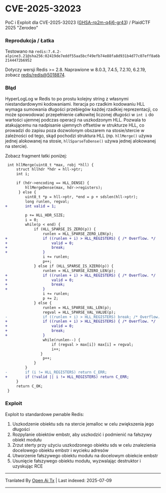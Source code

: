 # CVE-2025-32023

PoC i Exploit dla CVE-2025-32023 ([GHSA-rp2m-q4j6-gr43](https://github.com/redis/redis/security/advisories/GHSA-rp2m-q4j6-gr43)) / PlaidCTF 2025 "Zerodeo"


### Reprodukcja / Łatka

Testowano na `redis:7.4.2-alpine3.21@sha256:02419de7eddf55aa5bcf49efb74e88fa8d931b4d77c07eff8a6b2144472b6952`

Dotyczy wersji Redis >= 2.8. Naprawione w 8.0.3, 7.4.5, 7.2.10, 6.2.19, zobacz [redis/redis@5018874](https://github.com/redis/redis/commit/50188747cbfe43528d2719399a2a3c9599169445).


### Błąd

HyperLogLog w Redis to po prostu kolejny string z własnymi niestandardowymi kodowaniami. Iteracja po rzadkim kodowaniu HLL wymaga sumowania długości przebiegów każdej rzadkiej reprezentacji, co może spowodować przepełnienie całkowitej liczonej długości w `int i` do wartości ujemnej podczas operacji na uszkodzonym HLL. Pozwala to atakującemu na nadpisanie ujemnych offsetów w strukturze HLL, co prowadzi do zapisu poza dozwolonym obszarem na stosie/stercie w zależności od tego, skąd pochodzi struktura HLL (np. `hllMerge()` używa jednej alokowanej na stosie, `hllSparseToDense()` używa jednej alokowanej na stercie).

Zobacz fragment łatki poniżej:

```diff
 int hllMerge(uint8_t *max, robj *hll) {
     struct hllhdr *hdr = hll->ptr;
     int i;

     if (hdr->encoding == HLL_DENSE) {
         hllMergeDense(max, hdr->registers);
      } else {
         uint8_t *p = hll->ptr, *end = p + sdslen(hll->ptr);
         long runlen, regval;
+        int valid = 1;
 
         p += HLL_HDR_SIZE;
         i = 0;
         while(p < end) {
             if (HLL_SPARSE_IS_ZERO(p)) {
                 runlen = HLL_SPARSE_ZERO_LEN(p);
+                if ((runlen + i) > HLL_REGISTERS) { /* Overflow. */
+                    valid = 0;
+                    break;
+                }
                 i += runlen;
                 p++;
             } else if (HLL_SPARSE_IS_XZERO(p)) {
                 runlen = HLL_SPARSE_XZERO_LEN(p);
+                if ((runlen + i) > HLL_REGISTERS) { /* Overflow. */
+                    valid = 0;
+                    break;
+                }
                 i += runlen;
                 p += 2;
             } else {
                 runlen = HLL_SPARSE_VAL_LEN(p);
                 regval = HLL_SPARSE_VAL_VALUE(p);
-                if ((runlen + i) > HLL_REGISTERS) break; /* Overflow. */
+                if ((runlen + i) > HLL_REGISTERS) { /* Overflow. */
+                    valid = 0;
+                    break;
+                }
                 while(runlen--) {
                     if (regval > max[i]) max[i] = regval;
                     i++;
                }
                 p++;
             }
         }
-        if (i != HLL_REGISTERS) return C_ERR;
+        if (!valid || i != HLL_REGISTERS) return C_ERR;
     }
     return C_OK;
 }
```
### Exploit

Exploit to standardowe pwnable Redis:
1. Uszkodzenie obiektu sds na stercie jemalloc w celu zwiększenia jego długości
2. Rozpylanie obiektów embstr, aby uszkodzić i podmienić na fałszywy obiekt modułu
3. Zrzut sterty przy użyciu uszkodzonego obiektu sds w celu znalezienia docelowego obiektu embstr i wycieku adresów
4. Utworzenie fałszywego obiektu modułu na docelowym obiekcie embstr
5. Usunięcie fałszywego obiektu modułu, wyzwalając destruktor i uzyskując RCE

---

Tranlated By [Open Ai Tx](https://github.com/OpenAiTx/OpenAiTx) | Last indexed: 2025-07-09

---